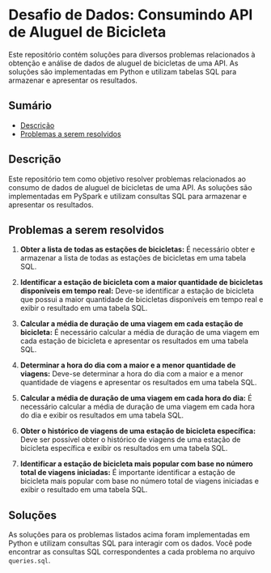 


# Desafio de Dados: Consumindo API de Aluguel de Bicicleta


Este repositório contém soluções para diversos problemas relacionados à obtenção e análise de dados de aluguel de bicicletas de uma API. As soluções são implementadas em Python e utilizam tabelas SQL para armazenar e apresentar os resultados.

## Sumário

- [Descrição](#descrição)
- [Problemas a serem resolvidos](#problemas-a-serem-resolvidos)


## Descrição

Este repositório tem como objetivo resolver problemas relacionados ao consumo de dados de aluguel de bicicletas de uma API. As soluções são implementadas em PySpark e utilizam consultas SQL para armazenar e apresentar os resultados.

## Problemas a serem resolvidos

1. **Obter a lista de todas as estações de bicicletas:** É necessário obter e armazenar a lista de todas as estações de bicicletas em uma tabela SQL.

2. **Identificar a estação de bicicleta com a maior quantidade de bicicletas disponíveis em tempo real:** Deve-se identificar a estação de bicicleta que possui a maior quantidade de bicicletas disponíveis em tempo real e exibir o resultado em uma tabela SQL.

3. **Calcular a média de duração de uma viagem em cada estação de bicicleta:** É necessário calcular a média de duração de uma viagem em cada estação de bicicleta e apresentar os resultados em uma tabela SQL.

4. **Determinar a hora do dia com a maior e a menor quantidade de viagens:** Deve-se determinar a hora do dia com a maior e a menor quantidade de viagens e apresentar os resultados em uma tabela SQL.

5. **Calcular a média de duração de uma viagem em cada hora do dia:** É necessário calcular a média de duração de uma viagem em cada hora do dia e exibir os resultados em uma tabela SQL.

6. **Obter o histórico de viagens de uma estação de bicicleta específica:** Deve ser possível obter o histórico de viagens de uma estação de bicicleta específica e exibir os resultados em uma tabela SQL.

7. **Identificar a estação de bicicleta mais popular com base no número total de viagens iniciadas:** É importante identificar a estação de bicicleta mais popular com base no número total de viagens iniciadas e exibir o resultado em uma tabela SQL.

## Soluções

As soluções para os problemas listados acima foram implementadas em Python e utilizam consultas SQL para interagir com os dados. Você pode encontrar as consultas SQL correspondentes a cada problema no arquivo `queries.sql`.
